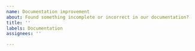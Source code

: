 ```yaml
---
name: Documentation improvement
about: Found something incomplete or incorrect in our documentation?
title: ''
labels: Documentation
assignees: ''

---
```


<!--Describe the issue with the documentation and include a URL to the corresponding page-->
